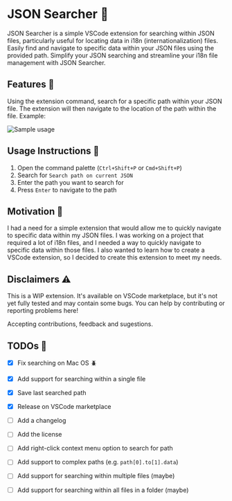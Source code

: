 # JSON Searcher 🔎

JSON Searcher is a simple VSCode extension for searching within JSON files, particularly useful for locating data in i18n (internationalization) files. Easily find and navigate to specific data within your JSON files using the provided path. Simplify your JSON searching and streamline your i18n file management with JSON Searcher.

## Features 🚀

Using the extension command, search for a specific path within your JSON file. The extension will then navigate to the location of the path within the file. Example:

![Sample usage](https://github.com/matheus-foscarinid/json-searcher/assets/57161520/7a6b8067-167d-4b9c-b324-5eef96fd35db)

## Usage Instructions 📖

1. Open the command palette (`Ctrl+Shift+P` or `Cmd+Shift+P`)
2. Search for `Search path on current JSON`
3. Enter the path you want to search for
4. Press `Enter` to navigate to the path

## Motivation 🤔
I had a need for a simple extension that would allow me to quickly navigate to specific data within my JSON files. I was working on a project that required a lot of i18n files, and I needed a way to quickly navigate to specific data within those files. I also wanted to learn how to create a VSCode extension, so I decided to create this extension to meet my needs.

## Disclaimers ⚠️

This is a WIP extension. It's available on VSCode marketplace, but it's not yet fully tested and may contain some bugs. 
You can help by contributing or reporting problems here!

Accepting contributions, feedback and sugestions.

## TODOs 📝

- [x] Fix searching on Mac OS 🪲
- [x] Add support for searching within a single file
- [x] Save last searched path
- [x] Release on VSCode marketplace
- [ ] Add a changelog
- [ ] Add the license
- [ ] Add right-click context menu option to search for path
- [ ] Add support to complex paths (e.g. `path[0].to[1].data`)
- [ ] Add support for searching within multiple files (maybe)
- [ ] Add support for searching within all files in a folder (maybe)

